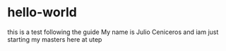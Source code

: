 # hello-world
this is a test following the guide
My name is Julio Ceniceros and iam just starting my masters here at utep
